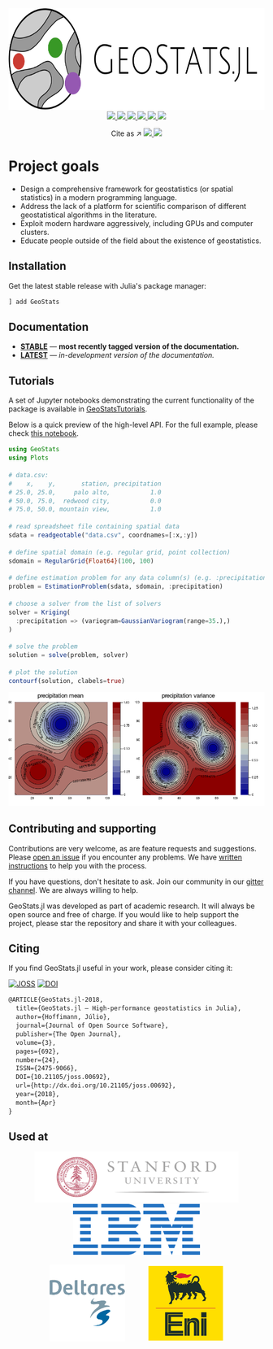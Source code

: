 <p align="center">
  <img src="docs/src/assets/logo-text.svg" height="200"><br>
  <a href="https://travis-ci.org/JuliaEarth/GeoStats.jl">
    <img src="https://travis-ci.org/JuliaEarth/GeoStats.jl.svg?branch=master">
  </a>
  <a href="https://codecov.io/gh/JuliaEarth/GeoStats.jl">
    <img src="https://codecov.io/gh/JuliaEarth/GeoStats.jl/branch/master/graph/badge.svg">
  </a>
  <a href="https://JuliaEarth.github.io/GeoStats.jl/stable">
    <img src="https://img.shields.io/badge/docs-stable-blue.svg">
  </a>
  <a href="https://JuliaEarth.github.io/GeoStats.jl/latest">
    <img src="https://img.shields.io/badge/docs-latest-blue.svg">
  </a>
  <a href="LICENSE">
    <img src="https://img.shields.io/badge/license-ISC-blue.svg">
  </a>
  <a href="https://gitter.im/JuliaEarth/GeoStats.jl">
    <img src="https://img.shields.io/badge/chat-on%20gitter-bc0067.svg">
  </a>
</p>
<p align="center">
  Cite as &#8599;
  <a href="https://doi.org/10.21105/joss.00692">
    <img src="http://joss.theoj.org/papers/10.21105/joss.00692/status.svg">
  </a>
  <a href="https://zenodo.org/badge/latestdoi/33827844">
    <img src="https://zenodo.org/badge/33827844.svg">
  </a>
</p>

# Project goals

- Design a comprehensive framework for geostatistics (or spatial statistics) in a modern programming language.
- Address the lack of a platform for scientific comparison of different geostatistical algorithms in the literature.
- Exploit modern hardware aggressively, including GPUs and computer clusters.
- Educate people outside of the field about the existence of geostatistics.

## Installation

Get the latest stable release with Julia's package manager:

```julia
] add GeoStats
```

## Documentation

- [**STABLE**][docs-stable-url] &mdash; **most recently tagged version of the documentation.**
- [**LATEST**][docs-latest-url] &mdash; *in-development version of the documentation.*

## Tutorials

A set of Jupyter notebooks demonstrating the current functionality of the package is available
in [GeoStatsTutorials](https://github.com/JuliaEarth/GeoStatsTutorials).

Below is a quick preview of the high-level API. For the full example, please check
[this notebook](http://nbviewer.jupyter.org/github/JuliaEarth/GeoStatsTutorials/blob/master/notebooks/EstimationProblems.ipynb).

```julia
using GeoStats
using Plots

# data.csv:
#    x,    y,       station, precipitation
# 25.0, 25.0,     palo alto,           1.0
# 50.0, 75.0,  redwood city,           0.0
# 75.0, 50.0, mountain view,           1.0

# read spreadsheet file containing spatial data
sdata = readgeotable("data.csv", coordnames=[:x,:y])

# define spatial domain (e.g. regular grid, point collection)
sdomain = RegularGrid{Float64}(100, 100)

# define estimation problem for any data column(s) (e.g. :precipitation)
problem = EstimationProblem(sdata, sdomain, :precipitation)

# choose a solver from the list of solvers
solver = Kriging(
  :precipitation => (variogram=GaussianVariogram(range=35.),)
)

# solve the problem
solution = solve(problem, solver)

# plot the solution
contourf(solution, clabels=true)
```
![EstimationSolution](docs/src/images/EstimationSolution.png)

## Contributing and supporting

Contributions are very welcome, as are feature requests and suggestions. Please
[open an issue](https://github.com/JuliaEarth/GeoStats.jl/issues) if you encounter
any problems. We have [written instructions](CONTRIBUTING.md) to help you with
the process.

If you have questions, don't hesitate to ask. Join our community in our
[gitter channel](https://gitter.im/JuliaEarth/GeoStats.jl). We are always
willing to help.

GeoStats.jl was developed as part of academic research. It will always be open
source and free of charge. If you would like to help support the project, please
star the repository and share it with your colleagues.

## Citing

If you find GeoStats.jl useful in your work, please consider citing it:

[![JOSS][joss-img]][joss-url]
[![DOI][zenodo-img]][zenodo-url]

```latex
@ARTICLE{GeoStats.jl-2018,
  title={GeoStats.jl – High-performance geostatistics in Julia},
  author={Hoffimann, Júlio},
  journal={Journal of Open Source Software},
  publisher={The Open Journal},
  volume={3},
  pages={692},
  number={24},
  ISSN={2475-9066},
  DOI={10.21105/joss.00692},
  url={http://dx.doi.org/10.21105/joss.00692},
  year={2018},
  month={Apr}
}
```

## Used at

<p align="center">
  <img src="docs/src/images/Stanford.png" height="100">
  <img src="docs/src/images/IBM.png" height="100"><br><br>
  <img src="docs/src/images/Deltares.png" height="150" hspace="20">
  <img src="docs/src/images/ENI.png" height="150" hspace="20">
</p>

[travis-img]: https://travis-ci.org/JuliaEarth/GeoStats.jl.svg?branch=master
[travis-url]: https://travis-ci.org/JuliaEarth/GeoStats.jl

[julia-pkg-img]: http://pkg.julialang.org/badges/GeoStats_0.7.svg
[julia-pkg-url]: http://pkg.julialang.org/?pkg=GeoStats

[codecov-img]: https://codecov.io/gh/JuliaEarth/GeoStats.jl/branch/master/graph/badge.svg
[codecov-url]: https://codecov.io/gh/JuliaEarth/GeoStats.jl

[docs-stable-img]: https://img.shields.io/badge/docs-stable-blue.svg
[docs-stable-url]: https://JuliaEarth.github.io/GeoStats.jl/stable

[docs-latest-img]: https://img.shields.io/badge/docs-latest-blue.svg
[docs-latest-url]: https://JuliaEarth.github.io/GeoStats.jl/latest

[license-img]: https://img.shields.io/badge/license-ISC-blue.svg
[license-url]: LICENSE

[gitter-img]: https://img.shields.io/badge/chat-on%20gitter-bc0067.svg
[gitter-url]: https://gitter.im/JuliaEarth/GeoStats.jl

[joss-img]: http://joss.theoj.org/papers/10.21105/joss.00692/status.svg
[joss-url]: https://doi.org/10.21105/joss.00692

[zenodo-img]: https://zenodo.org/badge/33827844.svg
[zenodo-url]: https://zenodo.org/badge/latestdoi/33827844
